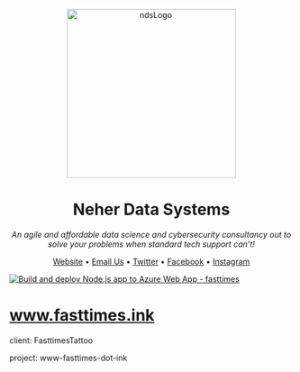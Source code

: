 <!-- <p align="center">
  <img width="300" height="300" src="https://github.com/neherdata.png">
</p>

<p align="center">
  <h1 align="center">Neher Data Systems</h1>
  <i>An agile and affordable data science and cybersecurity consultancy out to solve your problems when standard tech support can’t!</i>
</p>

[Website](http://www.neherdata.com) • [Email Us](mailto:tyler@neherdata.com?cc=joe@neherdata.com&subject=Contact%20Us%20-%20Found%20on%20GitHub) • [Twitter](https://twitter.com/neherdata) • [Facebook](https://www.facebook.com/neherdata) • [Instagram](https://instagram.com/neherdata) -->

<!DOCTYPE html>
<html lang="en-US">

<head>
  <meta charset="utf-8">

  <link rel="stylesheet"
    href="https://cdn.jsdelivr.net/gh/Microsoft/vscode/extensions/markdown-language-features/media/markdown.css">
  <link rel="stylesheet"
    href="https://cdn.jsdelivr.net/gh/Microsoft/vscode/extensions/markdown-language-features/media/highlight.css">

</head>

<body class="vscode-body vscode-light">
  <p align="center">
    <img alt="ndsLogo" width="300" height="300" src="https://github.com/neherdata.png">
  </p>
  <h1 align="center">Neher Data Systems</h1>
  <p align="center"><i>An agile and affordable data science and cybersecurity consultancy out to solve your problems when standard tech
    support can’t!</i></p>
  </p>
  <p align="center"><a href="http://www.neherdata.com">Website</a> • <a
        href="mailto:tyler@neherdata.com?cc=joe@neherdata.com&amp;subject=Contact%20Us%20-%20Found%20on%20GitHub">Email
        Us</a> • <a href="https://twitter.com/neherdata">Twitter</a> • <a
        href="https://www.facebook.com/neherdata">Facebook</a> • <a href="https://instagram.com/neherdata">Instagram</a>
    </p>

[![Build and deploy Node.js app to Azure Web App - fasttimes](https://github.com/neherdata/www.fasttimes.ink/actions/workflows/main_fasttimes.yml/badge.svg)](https://github.com/neherdata/www.fasttimes.ink/actions/workflows/main_fasttimes.yml)

# www.fasttimes.ink

<p>client: FasttimesTattoo </p>
</ br>
<p>project: www-fasttimes-dot-ink</p>
